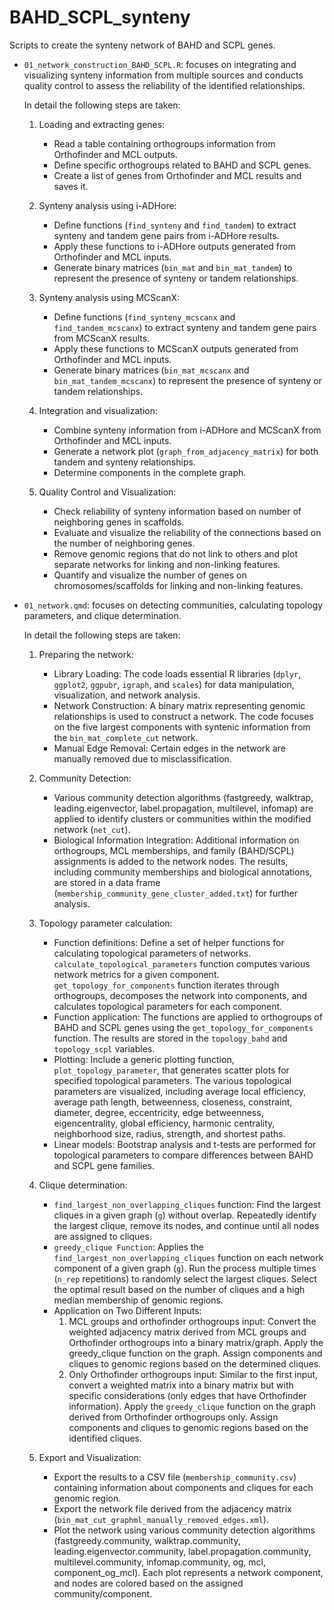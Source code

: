 # BAHD_SCPL_synteny

Scripts to create the synteny network of BAHD and SCPL genes. 

- `01_network_construction_BAHD_SCPL.R`: focuses on integrating and 
  visualizing synteny information from multiple sources and conducts quality 
  control to assess the reliability of the identified relationships.
  
  In detail the following steps are taken:
  

    1. Loading and extracting genes:
        - Read a table containing orthogroups information from Orthofinder and MCL outputs.
        - Define specific orthogroups related to BAHD and SCPL genes.
        - Create a list of genes from Orthofinder and MCL results and saves it.

    2. Synteny analysis using i-ADHore:
        - Define functions (`find_synteny` and `find_tandem`) to extract 
          synteny and tandem gene pairs from i-ADHore results.
        - Apply these functions to i-ADHore outputs generated from Orthofinder 
          and MCL inputs.
        - Generate binary matrices (`bin_mat` and `bin_mat_tandem`) to 
          represent the presence of synteny or tandem relationships.

    3. Synteny analysis using MCScanX:
        - Define functions (`find_synteny_mcscanx` and `find_tandem_mcscanx`) 
          to extract synteny and tandem gene pairs from MCScanX results.
        - Apply these functions to MCScanX outputs generated from Orthofinder 
          and MCL inputs.
        - Generate binary matrices (`bin_mat_mcscanx` and 
          `bin_mat_tandem_mcscanx`) to represent the presence of synteny or 
          tandem relationships.
          
    4. Integration and visualization:
        - Combine synteny information from i-ADHore and MCScanX from Orthofinder 
          and MCL inputs.
        - Generate a network plot (`graph_from_adjacency_matrix`) for 
           both tandem and synteny relationships.
        - Determine components in the complete graph.

    5. Quality Control and Visualization:
        - Check reliability of synteny information based on number of 
          neighboring genes in scaffolds.
        - Evaluate and visualize the reliability of the connections based on 
          the number of neighboring genes.
        - Remove genomic regions that do not link to others and plot separate 
          networks for linking and non-linking features.
        - Quantify and visualize the number of genes on chromosomes/scaffolds
          for linking and non-linking features.
          
- `01_network.qmd`: focuses on detecting communities, calculating topology
  parameters, and clique determination.
  
  In detail the following steps are taken:
  
  
    1. Preparing the network:
        - Library Loading: The code loads essential R libraries 
            (`dplyr`, `ggplot2`, `ggpubr`, `igraph`, and `scales`) for data 
            manipulation, visualization, and network analysis.
        - Network Construction: A binary matrix representing genomic relationships 
            is used to construct a network. The code focuses on the five 
            largest components with syntenic information from the 
            `bin_mat_complete_cut` network.
        - Manual Edge Removal: Certain edges in the network are manually 
            removed due to misclassification. 
            
    2. Community Detection:
        - Various community detection algorithms 
            (fastgreedy, walktrap, leading.eigenvector, label.propagation, 
            multilevel, infomap) are applied to identify clusters or communities 
            within the modified network (`net_cut`).
        - Biological Information Integration: Additional information on 
            orthogroups, MCL memberships, and family (BAHD/SCPL) assignments is 
            added to the network nodes. The results, including community 
            memberships and biological annotations, are stored in a data frame
            (`membership_community_gene_cluster_added.txt`) for further analysis.
            
    3. Topology parameter calculation:
        - Function definitions: Define a set of helper functions 
            for calculating topological parameters of networks.
            `calculate_topological_parameters` function computes various 
            network metrics for a given component.
            `get_topology_for_components` function iterates through 
            orthogroups, decomposes the network into components, 
            and calculates topological parameters for each component.
        - Function application: The functions are applied to orthogroups of 
            BAHD and SCPL genes using the `get_topology_for_components` function.
            The results are stored in the `topology_bahd` and `topology_scpl` 
            variables.
        - Plotting: Include a generic plotting function, 
            `plot_topology_parameter`, that generates scatter plots for 
            specified topological parameters.
            The various topological parameters are visualized, 
            including average local efficiency, average path length, 
            betweenness, closeness, constraint, diameter, degree, 
            eccentricity, edge betweenness, eigencentrality, global 
            efficiency, harmonic centrality, neighborhood size, radius, 
            strength, and shortest paths.
        - Linear models: Bootstrap analysis and t-tests are performed for 
            topological parameters to compare differences between 
            BAHD and SCPL gene families.

    4. Clique determination:
        - `find_largest_non_overlapping_cliques` function:
            Find the largest cliques in a given graph (`g`) without overlap.
            Repeatedly identify the largest clique, remove its nodes, 
            and continue until all nodes are assigned to cliques.
        - `greedy_clique Function`: Applies the 
            `find_largest_non_overlapping_cliques` function on each network 
            component of a given graph (`g`).
            Run the process multiple times (`n_rep` repetitions) to randomly 
            select the largest cliques.
            Select the optimal result based on the number of cliques and a 
            high median membership of genomic regions.
        - Application on Two Different Inputs:
            1. MCL groups and orthofinder orthogroups input:
                Convert the weighted adjacency matrix derived from 
                MCL groups and Orthofinder orthogroups into a binary matrix/graph.
                Apply the greedy_clique function on the graph.
                Assign components and cliques to genomic regions based on the 
                determined cliques.
            2. Only Orthofinder orthogroups input:
                Similar to the first input, convert a weighted matrix into a 
                binary matrix but with specific considerations (only edges
                that have Orthofinder information).
                Apply the `greedy_clique` function on the graph derived from 
                Orthofinder orthogroups only.
                Assign components and cliques to genomic regions based on the 
                identified cliques.

    5. Export and Visualization:
        - Export the results to a CSV file (`membership_community.csv`) 
            containing information about components and cliques for each 
            genomic region.
        - Export the network file derived from the adjacency matrix 
            (`bin_mat_cut_graphml_manually_removed_edges.xml`).
        - Plot the network using various community detection algorithms 
            (fastgreedy.community, walktrap.community, 
            leading.eigenvector.community, label.propagation.community, 
            multilevel.community, infomap.community, og, mcl, component_og_mcl).
            Each plot represents a network component, and nodes are colored 
            based on the assigned community/component.

